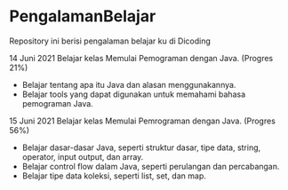 # PengalamanBelajar
Repository ini berisi pengalaman belajar ku di Dicoding

14 Juni 2021
Belajar kelas Memulai Pemograman dengan Java. (Progres 21%)
  * Belajar tentang apa itu Java dan alasan menggunakannya.
  * Belajar tools yang dapat digunakan untuk memahami bahasa pemograman Java.

15 Juni 2021
Belajar kelas Memulai Pemrograman dengan Java. (Progres 56%)
  * Belajar dasar-dasar Java, seperti struktur dasar, tipe data, string, operator, input output, dan array.
  * Belajar control flow dalam Java, seperti perulangan dan percabangan.
  * Belajar tipe data koleksi, seperti list, set, dan map.

